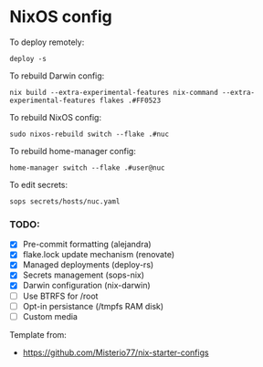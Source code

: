 # NixOS config

To deploy remotely:
```
deploy -s
```

To rebuild Darwin config:
```
nix build --extra-experimental-features nix-command --extra-experimental-features flakes .#FF0523
```

To rebuild NixOS config:
```
sudo nixos-rebuild switch --flake .#nuc
```

To rebuild home-manager config:
```
home-manager switch --flake .#user@nuc
```

To edit secrets:
```
sops secrets/hosts/nuc.yaml
```


### TODO:
- [x] Pre-commit formatting (alejandra)
- [x] flake.lock update mechanism (renovate)
- [x] Managed deployments (deploy-rs)
- [x] Secrets management (sops-nix)
- [x] Darwin configuration (nix-darwin)
- [ ] Use BTRFS for /root
- [ ] Opt-in persistance (/tmpfs RAM disk)
- [ ] Custom media

Template from:
 - https://github.com/Misterio77/nix-starter-configs